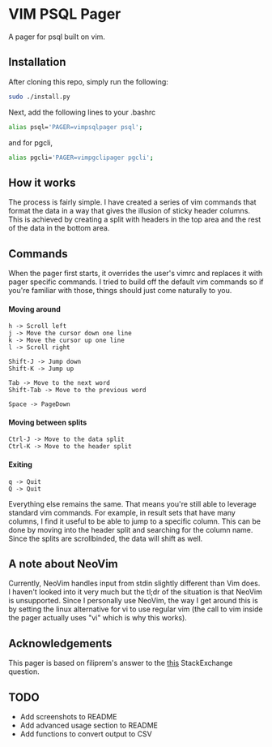 # VIM PSQL Pager

A pager for psql built on vim.

## Installation
After cloning this repo, simply run the following:
```bash
sudo ./install.py
```

Next, add the following lines to your .bashrc
```bash
alias psql='PAGER=vimpsqlpager psql';
```
and for pgcli,

```bash
alias pgcli='PAGER=vimpgclipager pgcli';
```
## How it works
The process is fairly simple. I have created a series of vim commands that format the data in a way that gives the illusion of sticky header columns. This is achieved by creating a split with headers in the top area and the rest of the data in the bottom area.

## Commands
When the pager first starts, it overrides the user's vimrc and replaces it with pager specific commands. I tried to build off the default vim commands so if you're familiar with those, things should just come naturally to you.

#### Moving around
```
h -> Scroll left
j -> Move the cursor down one line
k -> Move the cursor up one line
l -> Scroll right

Shift-J -> Jump down
Shift-K -> Jump up

Tab -> Move to the next word
Shift-Tab -> Move to the previous word

Space -> PageDown
```

#### Moving between splits
```
Ctrl-J -> Move to the data split
Ctrl-K -> Move to the header split
```

#### Exiting
```
q -> Quit
Q -> Quit
```

Everything else remains the same. That means you're still able to leverage standard vim commands. For example, in result sets that have many columns, I find it useful to be able to jump to a specific column. This can be done by moving into the header split and searching for the column name. Since the splits are scrollbinded, the data will shift as well.

## A note about NeoVim
Currently, NeoVim handles input from stdin slightly different than Vim does. I haven't looked into it very much but the tl;dr of the situation is that NeoVim is unsupported. Since I personally use NeoVim, the way I get around this is by setting the linux alternative for vi to use regular vim (the call to vim inside the pager actually uses "vi" which is why this works).

## Acknowledgements
This pager is based on filiprem's answer to the [this](http://unix.stackexchange.com/a/27840) StackExchange question.

## TODO
 - Add screenshots to README
 - Add advanced usage section to README
 - Add functions to convert output to CSV
